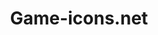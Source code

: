 ---
logohandle: game-iconsnet
sort: game-icons
title: Game-icons.net
twitter: https://x.com/GameIcons
website: https://game-icons.net/
---